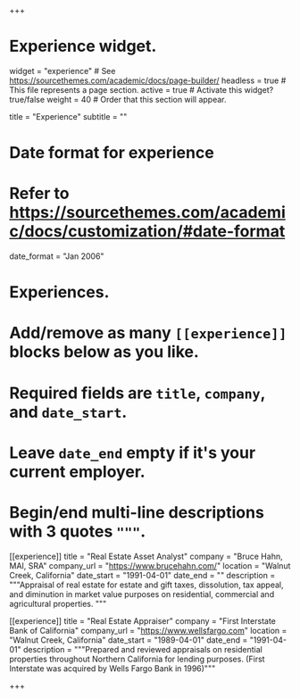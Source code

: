 +++
# Experience widget.
widget = "experience"  # See https://sourcethemes.com/academic/docs/page-builder/
headless = true  # This file represents a page section.
active = true  # Activate this widget? true/false
weight = 40  # Order that this section will appear.

title = "Experience"
subtitle = ""

# Date format for experience
#   Refer to https://sourcethemes.com/academic/docs/customization/#date-format
date_format = "Jan 2006"

# Experiences.
#   Add/remove as many `[[experience]]` blocks below as you like.
#   Required fields are `title`, `company`, and `date_start`.
#   Leave `date_end` empty if it's your current employer.
#   Begin/end multi-line descriptions with 3 quotes `"""`.
[[experience]]
  title = "Real Estate Asset Analyst"
  company = "Bruce Hahn, MAI, SRA"
  company_url = "https://www.brucehahn.com/"
  location = "Walnut Creek, California"
  date_start = "1991-04-01"
  date_end = ""
  description = """Appraisal of real estate for estate and gift taxes, dissolution, tax appeal, and diminution in market value purposes on residential, commercial and agricultural properties. """

[[experience]]
  title = "Real Estate Appraiser"
  company = "First Interstate Bank of California"
  company_url = "https://www.wellsfargo.com"
  location = "Walnut Creek, California"
  date_start = "1989-04-01"
  date_end = "1991-04-01"
  description = """Prepared and reviewed appraisals on residential properties throughout Northern California for lending purposes. (First Interstate was acquired by Wells Fargo Bank in 1996)"""

+++
